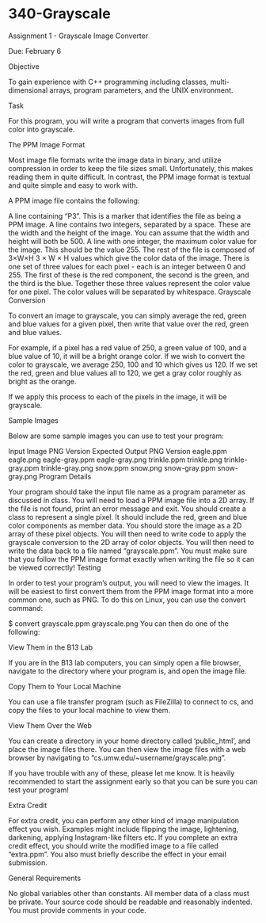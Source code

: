 # 340-Grayscale
Assignment 1 - Grayscale Image Converter


Due: February 6

Objective

To gain experience with C++ programming including classes, multi-dimensional arrays, program parameters, and the UNIX environment.

Task

For this program, you will write a program that converts images from full color into grayscale.

The PPM Image Format

Most image file formats write the image data in binary, and utilize compression in order to keep the file sizes small. Unfortunately, this makes reading them in quite difficult. In contrast, the PPM image format is textual and quite simple and easy to work with.

A PPM image file contains the following:

A line containing “P3”. This is a marker that identifies the file as being a PPM image.
A line contains two integers, separated by a space. These are the width and the height of the image. You can assume that the width and height will both be 500.
A line with one integer, the maximum color value for the image. This should be the value 255.
The rest of the file is composed of 3×W×H
3
×
W
×
H
 values which give the color data of the image. There is one set of three values for each pixel - each is an integer between 0 and 255. The first of these is the red component, the second is the green, and the third is the blue. Together these three values represent the color value for one pixel. The color values will be separated by whitespace.
Grayscale Conversion

To convert an image to grayscale, you can simply average the red, green and blue values for a given pixel, then write that value over the red, green and blue values.

For example, if a pixel has a red value of 250, a green value of 100, and a blue value of 10, it will be a bright orange color. If we wish to convert the color to grayscale, we average 250, 100 and 10 which gives us 120. If we set the red, green and blue values all to 120, we get a gray color roughly as bright as the orange.

If we apply this process to each of the pixels in the image, it will be grayscale.

Sample Images

Below are some sample images you can use to test your program:

Input Image	PNG Version	Expected Output	PNG Version
eagle.ppm	eagle.png	eagle-gray.ppm	eagle-gray.png
trinkle.ppm	trinkle.png	trinkle-gray.ppm	trinkle-gray.png
snow.ppm	snow.png	snow-gray.ppm	snow-gray.png
Program Details

Your program should take the input file name as a program parameter as discussed in class.
You will need to load a PPM image file into a 2D array. If the file is not found, print an error message and exit.
You should create a class to represent a single pixel. It should include the red, green and blue color components as member data.
You should store the image as a 2D array of these pixel objects.
You will then need to write code to apply the grayscale conversion to the 2D array of color objects.
You will then need to write the data back to a file named “grayscale.ppm”. You must make sure that you follow the PPM image format exactly when writing the file so it can be viewed correctly!
Testing

In order to test your program’s output, you will need to view the images. It will be easiest to first convert them from the PPM image format into a more common one, such as PNG. To do this on Linux, you can use the convert command:

$ convert grayscale.ppm grayscale.png
You can then do one of the following:

View Them in the B13 Lab

If you are in the B13 lab computers, you can simply open a file browser, navigate to the directory where your program is, and open the image file.

Copy Them to Your Local Machine

You can use a file transfer program (such as FileZilla) to connect to cs, and copy the files to your local machine to view them.

View Them Over the Web

You can create a directory in your home directory called ‘public_html’, and place the image files there. You can then view the image files with a web browser by navigating to “cs.umw.edu/~username/grayscale.png”.

If you have trouble with any of these, please let me know. It is heavily recommended to start the assignment early so that you can be sure you can test your program!

Extra Credit

For extra credit, you can perform any other kind of image manipulation effect you wish. Examples might include flipping the image, lightening, darkening, applying Instagram-like filters etc. If you complete an extra credit effect, you should write the modified image to a file called “extra.ppm”. You also must briefly describe the effect in your email submission.

General Requirements

No global variables other than constants.
All member data of a class must be private.
Your source code should be readable and reasonably indented.
You must provide comments in your code.
